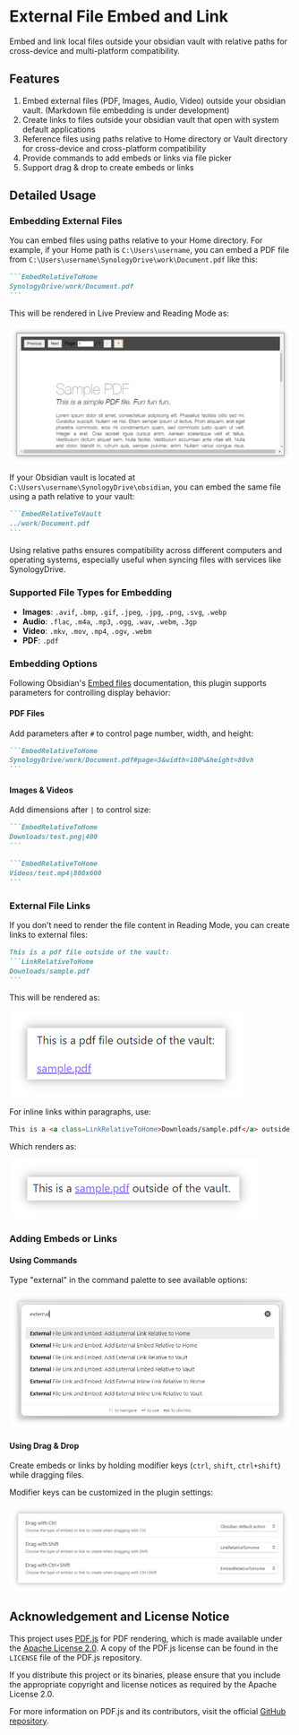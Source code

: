 # External File Embed and Link

Embed and link local files outside your obsidian vault with relative paths for cross-device and multi-platform compatibility.

## Features

1. Embed external files (PDF, Images, Audio, Video) outside your obsidian vault. (Markdown file embedding is under development)
2. Create links to files outside your obsidian vault that open with system default applications
3. Reference files using paths relative to Home directory or Vault directory for cross-device and cross-platform compatibility
4. Provide commands to add embeds or links via file picker
5. Support drag & drop to create embeds or links

## Detailed Usage

### Embedding External Files

You can embed files using paths relative to your Home directory. For example, if your Home path is `C:\Users\username`, you can embed a PDF file from `C:\Users\username\SynologyDrive\work\Document.pdf` like this:

~~~markdown
```EmbedRelativeToHome
SynologyDrive/work/Document.pdf
```
~~~

This will be rendered in Live Preview and Reading Mode as:

![PDF Example](docs/assets/pdf-example.png)

If your Obsidian vault is located at `C:\Users\username\SynologyDrive\obsidian`, you can embed the same file using a path relative to your vault:

~~~markdown
```EmbedRelativeToVault
../work/Document.pdf
```
~~~

Using relative paths ensures compatibility across different computers and operating systems, especially useful when syncing files with services like SynologyDrive.

### Supported File Types for Embedding

- **Images**: `.avif`, `.bmp`, `.gif`, `.jpeg`, `.jpg`, `.png`, `.svg`, `.webp`
- **Audio**: `.flac`, `.m4a`, `.mp3`, `.ogg`, `.wav`, `.webm`, `.3gp`
- **Video**: `.mkv`, `.mov`, `.mp4`, `.ogv`, `.webm`
- **PDF**: `.pdf`

### Embedding Options

Following Obsidian's [Embed files](https://help.obsidian.md/Linking+notes+and+files/Embed+files) documentation, this plugin supports parameters for controlling display behavior:

#### PDF Files
Add parameters after `#` to control page number, width, and height:

~~~markdown
```EmbedRelativeToHome
SynologyDrive/work/Document.pdf#page=3&width=100%&height=80vh
```
~~~

#### Images & Videos
Add dimensions after `|` to control size:

~~~markdown
```EmbedRelativeToHome
Downloads/test.png|400
```
~~~

~~~markdown
```EmbedRelativeToHome
Videos/test.mp4|800x600
```
~~~

### External File Links

If you don't need to render the file content in Reading Mode, you can create links to external files:

~~~markdown
This is a pdf file outside of the vault:
```LinkRelativeToHome
Downloads/sample.pdf
```
~~~

This will be rendered as:

![External Link Example](docs/assets/external-link-example.png)

For inline links within paragraphs, use:

~~~markdown
This is a <a class=LinkRelativeToHome>Downloads/sample.pdf</a> outside of the vault.
~~~

Which renders as:

![Inline Link Example](docs/assets/inline-link-example.png)

### Adding Embeds or Links

#### Using Commands
Type "external" in the command palette to see available options:

![commands](docs/assets/commands.png)

#### Using Drag & Drop
Create embeds or links by holding modifier keys (`ctrl`, `shift`, `ctrl+shift`) while dragging files. 

Modifier keys can be customized in the plugin settings:

![settings](docs/assets/settings.png)


## Acknowledgement and License Notice

This project uses [PDF.js](https://github.com/mozilla/pdf.js) for PDF rendering, which is made available under the [Apache License 2.0](https://www.apache.org/licenses/LICENSE-2.0). A copy of the PDF.js license can be found in the `LICENSE` file of the PDF.js repository. 

If you distribute this project or its binaries, please ensure that you include the appropriate copyright and license notices as required by the Apache License 2.0. 

For more information on PDF.js and its contributors, visit the official [GitHub repository](https://github.com/mozilla/pdf.js).
